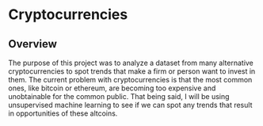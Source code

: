 # Cryptocurrencies

## Overview
The purpose of this project was to analyze a dataset from many alternative cryptocurrencies to spot trends that make a firm or person want to invest in them. The current problem with cryptocurrencies is that the most common ones, like bitcoin or ethereum, are becoming too expensive and unobtainable for the common public. That being said, I will be using unsupervised machine learning to see if we can spot any trends that result in opportunities of these altcoins.


